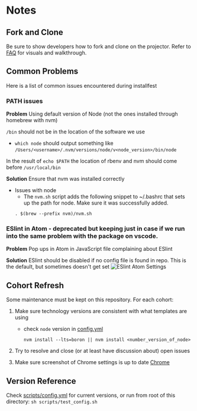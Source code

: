 # Notes

## Fork and Clone

Be sure to show developers how to fork and clone on the projector. Refer to [FAQ](https://git.generalassemb.ly/ga-wdi-boston/meta/wiki/ForkAndClone) for visuals and walkthrough.

## Common Problems

Here is a list of common issues encountered during installfest

### PATH issues
**Problem** Using default version of Node (not the ones installed through homebrew with nvm)

`/bin` should not be in the location of the software we use

-   `which node` should output something like `/Users/<username>/.nvm/versions/node/v<node_version>/bin/node`

In the result of `echo $PATH`
the location of rbenv and nvm should come before `/usr/local/bin`

**Solution** Ensure that nvm was installed correctly

-   Issues with node
    - The `nvm.sh` script adds the following snippet to ~/.bashrc that sets up the path for node. Make sure it was successfully added.
    ```
    . $(brew --prefix nvm)/nvm.sh
    ```

### ESlint in Atom - deprecated but keeping just in case if we run into the same problem with the package on vscode.
**Problem** Pop ups in Atom in JavaScript file complaining about ESlint

**Solution** ESlint should be disabled if no config file is found in repo. This is the default, but sometimes doesn't get set
![ESlint Atom Settings](https://git.generalassemb.ly/storage/user/5689/files/de279074-421a-11e7-9048-a21212958785)

## Cohort Refresh

Some maintenance must be kept on this repository. For each cohort:

1. Make sure technology versions are consistent with what templates are using
    - check `node` version in [config.yml](config.yml)
      ```
      nvm install --lts=boron || nvm install <number_version_of_node>
      ```
2. Try to resolve and close (or at least have discussion about) open issues

3. Make sure screenshot of Chrome settings is up to date [Chrome](chrome.md)

## Version Reference

Check [scripts/config.yml](config.yml) for current versions, or run from root of this directory: `sh scripts/test_config.sh`
